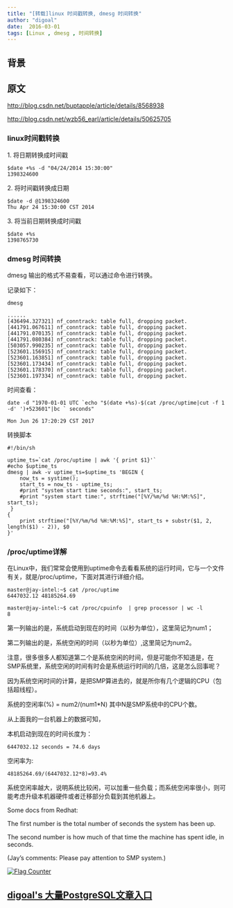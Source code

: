```yaml
---
title: "[转载]linux 时间戳转换, dmesg 时间转换"
author: "digoal"
date:  2016-03-01
tags: [Linux , dmesg , 时间转换]
---
```

## 背景       
## 原文  
http://blog.csdn.net/buptapple/article/details/8568938  
  
http://blog.csdn.net/wzb56_earl/article/details/50625705  
  
### linux时间戳转换  
  
1\. 将日期转换成时间戳  
  
```  
$date +%s -d "04/24/2014 15:30:00"  
1398324600  
```  
  
2\. 将时间戳转换成日期  
  
```  
$date -d @1398324600  
Thu Apr 24 15:30:00 CST 2014  
```  
  
3\. 将当前日期转换成时间戳  
  
```  
$date +%s  
1398765730  
```  
  
### dmesg 时间转换  
  
dmesg 输出的格式不易查看，可以通过命令进行转换。  
  
记录如下：  
  
```  
dmesg  
  
......  
[436494.327321] nf_conntrack: table full, dropping packet.  
[441791.067611] nf_conntrack: table full, dropping packet.  
[441791.070135] nf_conntrack: table full, dropping packet.  
[441791.080384] nf_conntrack: table full, dropping packet.  
[503057.990235] nf_conntrack: table full, dropping packet.  
[523601.156915] nf_conntrack: table full, dropping packet.  
[523601.163851] nf_conntrack: table full, dropping packet.  
[523601.173434] nf_conntrack: table full, dropping packet.  
[523601.178370] nf_conntrack: table full, dropping packet.  
[523601.197334] nf_conntrack: table full, dropping packet.  
```  
  
时间查看：  
  
```  
date -d "1970-01-01 UTC `echo "$(date +%s)-$(cat /proc/uptime|cut -f 1 -d' ')+523601"|bc ` seconds"  
  
Mon Jun 26 17:20:29 CST 2017  
```  
   
转换脚本   
  
```
#!/bin/sh

uptime_ts=`cat /proc/uptime | awk '{ print $1}'`
#echo $uptime_ts
dmesg | awk -v uptime_ts=$uptime_ts 'BEGIN {
    now_ts = systime();
    start_ts = now_ts - uptime_ts;
    #print "system start time seconds:", start_ts;
    #print "system start time:", strftime("[%Y/%m/%d %H:%M:%S]", start_ts);
 }
{
    print strftime("[%Y/%m/%d %H:%M:%S]", start_ts + substr($1, 2, length($1) - 2)), $0
}'
```
  
### /proc/uptime详解  
  
在Linux中，我们常常会使用到uptime命令去看看系统的运行时间，它与一个文件有关，就是/proc/uptime，下面对其进行详细介绍。  
  
```  
master@jay-intel:~$ cat /proc/uptime  
6447032.12 48185264.69  
  
master@jay-intel:~$ cat /proc/cpuinfo  | grep processor | wc -l  
8  
```  
  
第一列输出的是，系统启动到现在的时间（以秒为单位），这里简记为num1；  
  
第二列输出的是，系统空闲的时间（以秒为单位）,这里简记为num2。  
  
注意，很多很多人都知道第二个是系统空闲的时间，但是可能你不知道是，在SMP系统里，系统空闲的时间有时会是系统运行时间的几倍，这是怎么回事呢？  
  
因为系统空闲时间的计算，是把SMP算进去的，就是所你有几个逻辑的CPU（包括超线程）。  
  
系统的空闲率(%) = num2/(num1*N) 其中N是SMP系统中的CPU个数。  
  
从上面我的一台机器上的数据可知，  
  
本机启动到现在的时间长度为：  
  
```  
6447032.12 seconds = 74.6 days  
```  
  
空闲率为:  
  
```  
48185264.69/(6447032.12*8)=93.4%  
```  
  
系统空闲率越大，说明系统比较闲，可以加重一些负载；而系统空闲率很小，则可能考虑升级本机器硬件或者迁移部分负载到其他机器上。  
  
Some docs from Redhat:  
  
The first number is the total number of seconds the system has been up.   
  
The second number is how much of that time the machine has spent idle, in seconds.   
  
(Jay’s comments: Please pay attention to SMP system.)  
  
<a rel="nofollow" href="http://info.flagcounter.com/h9V1"  ><img src="http://s03.flagcounter.com/count/h9V1/bg_FFFFFF/txt_000000/border_CCCCCC/columns_2/maxflags_12/viewers_0/labels_0/pageviews_0/flags_0/"  alt="Flag Counter"  border="0"  ></a>  
  
  
  
  
  
  
## [digoal's 大量PostgreSQL文章入口](https://github.com/digoal/blog/blob/master/README.md "22709685feb7cab07d30f30387f0a9ae")
  
